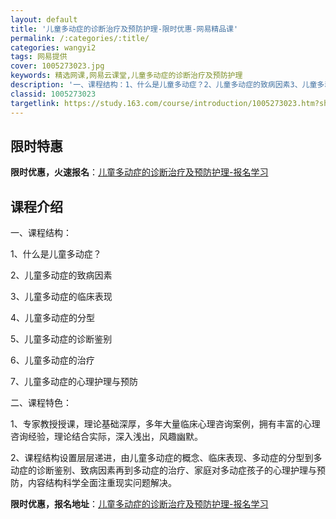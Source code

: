 ```yaml
---
layout: default
title: '儿童多动症的诊断治疗及预防护理-限时优惠-网易精品课'
permalink: /:categories/:title/
categories: wangyi2
tags: 网易提供
cover: 1005273023.jpg
keywords: 精选网课,网易云课堂,儿童多动症的诊断治疗及预防护理
description: '一、课程结构：1、什么是儿童多动症？2、儿童多动症的致病因素3、儿童多动症的临床表现4、儿童多动症的分型5、儿童多动症的'
classid: 1005273023
targetlink: https://study.163.com/course/introduction/1005273023.htm?share=1&shareId=1025206652&utm_campaign=share&utm_medium=iphoneShare&utm_source=&utm_u=1025206652
---
```


## 限时特惠

**限时优惠，火速报名**：[儿童多动症的诊断治疗及预防护理-报名学习](https://study.163.com/course/introduction/1005273023.htm?share=1&shareId=1025206652&utm_campaign=share&utm_medium=iphoneShare&utm_source=&utm_u=1025206652)

## 课程介绍

一、课程结构：

1、什么是儿童多动症？

2、儿童多动症的致病因素

3、儿童多动症的临床表现

4、儿童多动症的分型

5、儿童多动症的诊断鉴别

6、儿童多动症的治疗

7、儿童多动症的心理护理与预防

二、课程特色：

1、专家教授授课，理论基础深厚，多年大量临床心理咨询案例，拥有丰富的心理咨询经验，理论结合实际，深入浅出，风趣幽默。

2、课程结构设置层层递进，由儿童多动症的概念、临床表现、多动症的分型到多动症的诊断鉴别、致病因素再到多动症的治疗、家庭对多动症孩子的心理护理与预防，内容结构科学全面注重现实问题解决。

**限时优惠，报名地址**：[儿童多动症的诊断治疗及预防护理-报名学习](https://study.163.com/course/introduction/1005273023.htm?share=1&shareId=1025206652&utm_campaign=share&utm_medium=iphoneShare&utm_source=&utm_u=1025206652)

